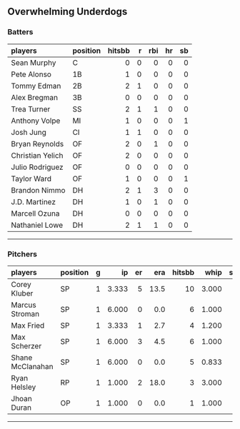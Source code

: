## Overwhelming Underdogs

### Batters

 
|players          |position | hitsbb|  r| rbi| hr| sb| 
|:----------------|:--------|------:|--:|---:|--:|--:| 
|Sean Murphy      |C        |      0|  0|   0|  0|  0| 
|Pete Alonso      |1B       |      1|  0|   0|  0|  0| 
|Tommy Edman      |2B       |      2|  1|   0|  0|  0| 
|Alex Bregman     |3B       |      0|  0|   0|  0|  0| 
|Trea Turner      |SS       |      2|  1|   1|  0|  0| 
|Anthony Volpe    |MI       |      1|  0|   0|  0|  1| 
|Josh Jung        |CI       |      1|  1|   0|  0|  0| 
|Bryan Reynolds   |OF       |      2|  0|   1|  0|  0| 
|Christian Yelich |OF       |      2|  0|   0|  0|  0| 
|Julio Rodriguez  |OF       |      0|  0|   0|  0|  0| 
|Taylor Ward      |OF       |      1|  0|   0|  0|  1| 
|Brandon Nimmo    |DH       |      2|  1|   3|  0|  0| 
|J.D. Martinez    |DH       |      1|  0|   1|  0|  0| 
|Marcell Ozuna    |DH       |      0|  0|   0|  0|  0| 
|Nathaniel Lowe   |DH       |      2|  1|   1|  0|  0| 

* * *

### Pitchers

 
|players          |position |  g|    ip| er|  era| hitsbb|  whip| so|  w| sv| 
|:----------------|:--------|--:|-----:|--:|----:|------:|-----:|--:|--:|--:| 
|Corey Kluber     |SP       |  1| 3.333|  5| 13.5|     10| 3.000|  4|  0|  0| 
|Marcus Stroman   |SP       |  1| 6.000|  0|  0.0|      6| 1.000|  8|  1|  0| 
|Max Fried        |SP       |  1| 3.333|  1|  2.7|      4| 1.200|  2|  0|  0| 
|Max Scherzer     |SP       |  1| 6.000|  3|  4.5|      6| 1.000|  6|  1|  0| 
|Shane McClanahan |SP       |  1| 6.000|  0|  0.0|      5| 0.833|  6|  1|  0| 
|Ryan Helsley     |RP       |  1| 1.000|  2| 18.0|      3| 3.000|  0|  0|  0| 
|Jhoan Duran      |OP       |  1| 1.000|  0|  0.0|      1| 1.000|  1|  0|  1| 


* * *


